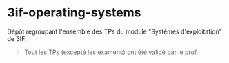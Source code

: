 # 3if-operating-systems
Dépôt regroupant l'ensemble des TPs du module "Systèmes d'exploitation" de 3IF.
> Tout les TPs (excepté les examens) ont été validé par le prof.
